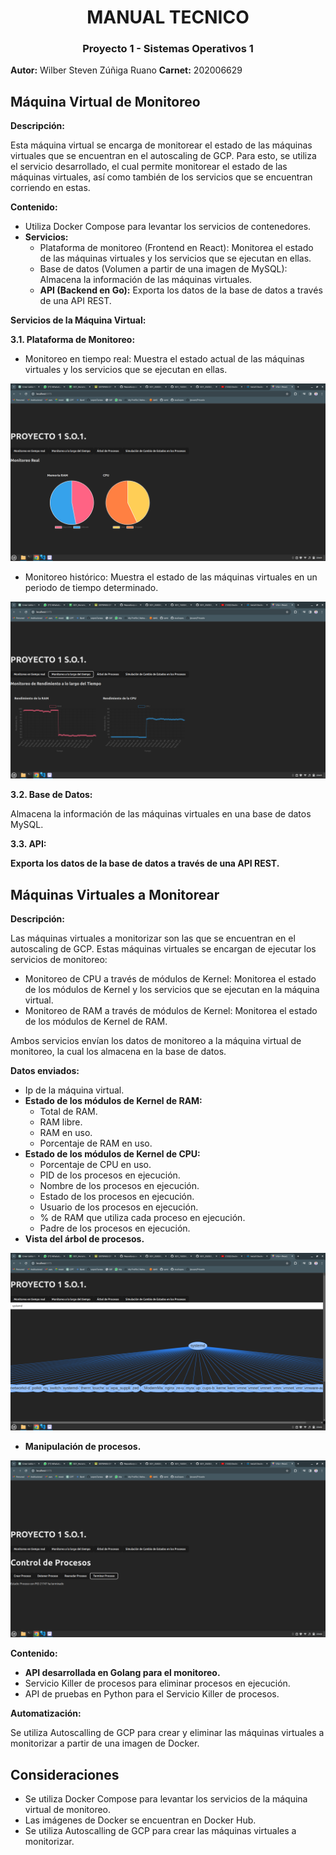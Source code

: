 # <div align="center"> MANUAL TECNICO </div>
### <div align="center"> Proyecto 1 - Sistemas Operativos 1</div>

**Autor:** Wilber Steven Zúñiga Ruano
**Carnet:** 202006629

## Máquina Virtual de Monitoreo

**Descripción:**

Esta máquina virtual se encarga de monitorear el estado de las máquinas virtuales que se encuentran en el autoscaling de GCP. Para esto, se utiliza el servicio desarrollado, el cual permite monitorear el estado de las máquinas virtuales, así como también de los servicios que se encuentran corriendo en estas.

**Contenido:**

* Utiliza Docker Compose para levantar los servicios de contenedores.
* **Servicios:**
    * Plataforma de monitoreo (Frontend en React): Monitorea el estado de las máquinas virtuales y los servicios que se ejecutan en ellas.
    * Base de datos (Volumen a partir de una imagen de MySQL): Almacena la información de las máquinas virtuales.
    * **API (Backend en Go):** Exporta los datos de la base de datos a través de una API REST.

**Servicios de la Máquina Virtual:**

**3.1. Plataforma de Monitoreo:**

* Monitoreo en tiempo real: Muestra el estado actual de las máquinas virtuales y los servicios que se ejecutan en ellas.
<center><img src="imagenes/1.png"></center>


* Monitoreo histórico: Muestra el estado de las máquinas virtuales en un periodo de tiempo determinado.
<center><img src="imagenes/2.png"></center>

**3.2. Base de Datos:**

Almacena la información de las máquinas virtuales en una base de datos MySQL.

**3.3. API:**

**Exporta los datos de la base de datos a través de una API REST.**

## Máquinas Virtuales a Monitorear

**Descripción:**

Las máquinas virtuales a monitorizar son las que se encuentran en el autoscaling de GCP. Estas máquinas virtuales se encargan de ejecutar los servicios de monitoreo:

* Monitoreo de CPU a través de módulos de Kernel: Monitorea el estado de los módulos de Kernel y los servicios que se ejecutan en la máquina virtual.
* Monitoreo de RAM a través de módulos de Kernel: Monitorea el estado de los módulos de Kernel de RAM.

Ambos servicios envían los datos de monitoreo a la máquina virtual de monitoreo, la cual los almacena en la base de datos.

**Datos enviados:**

* Ip de la máquina virtual.
* **Estado de los módulos de Kernel de RAM:**
    * Total de RAM.
    * RAM libre.
    * RAM en uso.
    * Porcentaje de RAM en uso.
* **Estado de los módulos de Kernel de CPU:**
    * Porcentaje de CPU en uso.
    * PID de los procesos en ejecución.
    * Nombre de los procesos en ejecución.
    * Estado de los procesos en ejecución.
    * Usuario de los procesos en ejecución.
    * % de RAM que utiliza cada proceso en ejecución.
    * Padre de los procesos en ejecución.
* **Vista del árbol de procesos.**
<center><img src="imagenes/3.png"></center>

* **Manipulación de procesos.**
<center><img src="imagenes/4.png"></center>

**Contenido:**

* **API desarrollada en Golang para el monitoreo.**
* Servicio Killer de procesos para eliminar procesos en ejecución.
* API de pruebas en Python para el Servicio Killer de procesos.

**Automatización:**

Se utiliza Autoscalling de GCP para crear y eliminar las máquinas virtuales a monitorizar a partir de una imagen de Docker.

## Consideraciones

* Se utiliza Docker Compose para levantar los servicios de la máquina virtual de monitoreo.
* Las imágenes de Docker se encuentran en Docker Hub.
* Se utiliza Autoscalling de GCP para crear las máquinas virtuales a monitorizar.

